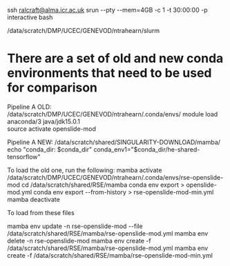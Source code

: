 ssh ralcraft@alma.icr.ac.uk
srun --pty --mem=4GB -c 1 -t 30:00:00 -p interactive bash

/data/scratch/DMP/UCEC/GENEVOD/ntrahearn/slurm

# There are a set of old and new conda environments that need to be used for comparison

Pipeline A OLD:
/data/scratch/DMP/UCEC/GENEVOD/ntrahearn/.conda/envs/
module load anaconda/3 java/jdk15.0.1		    
source activate openslide-mod

Pipeline A NEW:
/data/scratch/shared/SINGULARITY-DOWNLOAD/mamba/
echo "conda_dir: $conda_dir"
conda_env1="$conda_dir/he-shared-tensorflow"

To load the old one, run the following:
mamba activate /data/scratch/DMP/UCEC/GENEVOD/ntrahearn/.conda/envs/rse-openslide-mod
cd /data/scratch/shared/RSE/mamba
conda env export > openslide-mod.yml
conda env export --from-history > rse-openslide-mod-min.yml
mamba deactivate

To load from these files

mamba env update -n rse-openslide-mod --file /data/scratch/shared/RSE/mamba/rse-openslide-mod.yml
mamba env delete -n rse-openslide-mod
mamba env create -f /data/scratch/shared/RSE/mamba/rse-openslide-mod.yml
mamba env create -f /data/scratch/shared/RSE/mamba/rse-openslide-mod-min.yml



